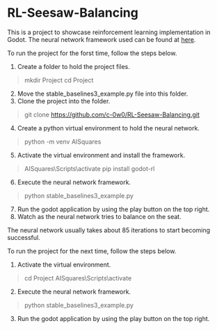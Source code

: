 # RL-Seesaw-Balancing

This is a project to showcase reinforcement learning implementation in Godot. The neural network framework used can be found at [here](https://github.com/edbeeching/godot_rl_agents.git).

To run the project for the forst time, follow the steps below. 

1. Create a folder to hold the project files. 
> mkdir Project
> cd Project
2. Move the stable_baselines3_example.py file into this folder.
3. Clone the project into the folder. 
> git clone https://github.com/c-0w0/RL-Seesaw-Balancing.git
4. Create a python virtual environment to hold the neural network.
> python -m venv AISquares
5. Activate the virtual environment and install the framework.
> AISquares\Scripts\activate
> pip install godot-rl
6. Execute the neural network framework.
> python stable_baselines3_example.py
7. Run the godot application by using the play button on the top right.
8. Watch as the neural network tries to balance on the seat. 

The neural network usually takes about 85 iterations to start becoming successful.

To run the project for the next time, follow the steps below.

1. Activate the virtual environment.
> cd Project
> AISquares\Scripts\activate
2. Execute the neural network framework.
> python stable_baselines3_example.py
3. Run the godot application by using the play button on the top right.
